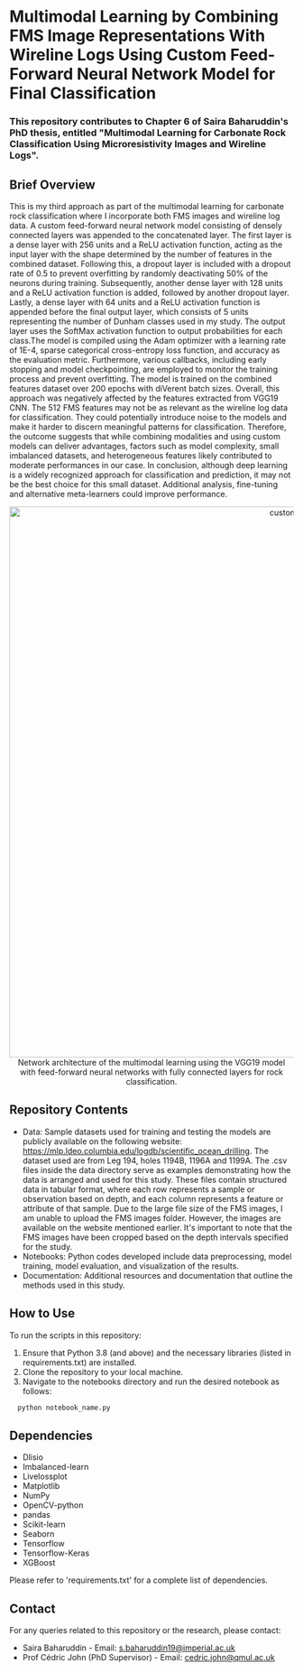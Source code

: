 # **Multimodal Learning by Combining FMS Image Representations With Wireline Logs Using Custom Feed-Forward Neural Network Model for Final Classification**
### This repository contributes to Chapter 6 of Saira Baharuddin's PhD thesis, entitled "Multimodal Learning for Carbonate Rock Classification Using Microresistivity Images and Wireline Logs".

## Brief Overview
This is my third approach as part of the multimodal learning for carbonate rock classification where I incorporate both FMS images and  wireline log data. A custom feed-forward neural network model consisting of densely connected layers was appended to the concatenated layer. The first layer is a dense layer with 256 units and a ReLU activation function, acting as the input layer with the shape determined by the number of features in the combined dataset. Following this, a dropout layer is included with a 
 dropout rate of 0.5 to prevent overfitting by randomly deactivating 50% of the neurons during training. Subsequently, another dense layer with 128 units and a ReLU
activation function is added, followed by another dropout layer. Lastly, a dense layer with 64 units and a ReLU activation function is appended before the final output layer, which consists of 5 units representing the number of Dunham classes used in my study. The output layer uses the SoftMax activation function to output probabilities for each class.The model is compiled using the Adam optimizer with a learning rate of 1E-4, sparse categorical cross-entropy loss function, and accuracy as the evaluation metric.
Furthermore, various callbacks, including early stopping and model checkpointing, are employed to monitor the training process and prevent overfitting. The model is trained on the combined features dataset over 200 epochs with diVerent batch sizes. Overall, this approach was negatively affected by the features extracted from VGG19 CNN. The 512 FMS features may not be as relevant as the wireline log data for classification. They could potentially introduce noise to the models and make it harder to discern meaningful patterns for classification. Therefore, the outcome suggests that while combining modalities and using custom models can deliver advantages, factors such as model complexity, small imbalanced datasets, and heterogeneous features likely contributed to moderate performances in our case. In conclusion, although deep learning is a widely recognized approach for classification and prediction, it may not be the best choice for this small dataset. Additional analysis, fine-tuning and alternative meta-learners could improve performance.

<p align="center">
  <img width="977" alt="customNN" src="https://github.com/ssaira267/vgg19_customNN_rockclassification/assets/57672761/86fb8f79-061f-48a1-ae7e-0148c8e626bc">
Network architecture of the multimodal learning using the VGG19 model with feed-forward neural networks with fully connected layers for rock classification.
</p>

## Repository Contents
- Data: Sample datasets used for training and testing the models are publicly available on the following website: https://mlp.ldeo.columbia.edu/logdb/scientific_ocean_drilling. The dataset used are from Leg 194, holes 1194B, 1196A and 1199A. The .csv files inside the data directory serve as examples demonstrating how the data is arranged and used for this study. These files contain structured data in tabular format, where each row represents a sample or observation based on depth, and each column represents a feature or attribute of that sample. Due to the large file size of the FMS images, I am unable to upload the FMS images folder. However, the images are available on the website mentioned earlier. It's important to note that the FMS images have been cropped based on the depth intervals specified for the study.
- Notebooks: Python codes developed include data preprocessing, model training, model evaluation, and visualization of the results.
- Documentation: Additional resources and documentation that outline the methods used in this study.

## How to Use
To run the scripts in this repository:
1. Ensure that Python 3.8 (and above) and the necessary libraries (listed in requirements.txt) are installed.
2. Clone the repository to your local machine.
3. Navigate to the notebooks directory and run the desired notebook as follows:
  
```bash
  python notebook_name.py
```

## Dependencies 
- Dlisio
- Imbalanced-learn
- Livelossplot
- Matplotlib
- NumPy
- OpenCV-python
- pandas
- Scikit-learn
- Seaborn
- Tensorflow
- Tensorflow-Keras
- XGBoost

Please refer to 'requirements.txt' for a complete list of dependencies.

## Contact
For any queries related to this repository or the research, please contact:
- Saira Baharuddin                  - Email: s.baharuddin19@imperial.ac.uk
- Prof Cédric John (PhD Supervisor) - Email: cedric.john@qmul.ac.uk
